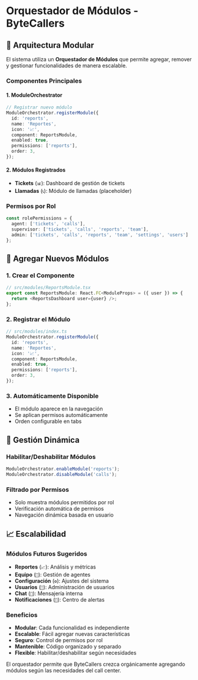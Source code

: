# Orquestador de Módulos - ByteCallers

## 🎯 Arquitectura Modular

El sistema utiliza un **Orquestador de Módulos** que permite agregar, remover y gestionar funcionalidades de manera escalable.

### Componentes Principales

#### 1. **ModuleOrchestrator**
```typescript
// Registrar nuevo módulo
ModuleOrchestrator.registerModule({
  id: 'reports',
  name: 'Reportes',
  icon: '📈',
  component: ReportsModule,
  enabled: true,
  permissions: ['reports'],
  order: 3,
});
```

#### 2. **Módulos Registrados**
- **Tickets** (`📊`): Dashboard de gestión de tickets
- **Llamadas** (`📞`): Módulo de llamadas (placeholder)

### Permisos por Rol

```typescript
const rolePermissions = {
  agent: ['tickets', 'calls'],
  supervisor: ['tickets', 'calls', 'reports', 'team'],
  admin: ['tickets', 'calls', 'reports', 'team', 'settings', 'users']
};
```

## 🚀 Agregar Nuevos Módulos

### 1. Crear el Componente
```typescript
// src/modules/ReportsModule.tsx
export const ReportsModule: React.FC<ModuleProps> = ({ user }) => {
  return <ReportsDashboard user={user} />;
};
```

### 2. Registrar el Módulo
```typescript
// src/modules/index.ts
ModuleOrchestrator.registerModule({
  id: 'reports',
  name: 'Reportes',
  icon: '📈',
  component: ReportsModule,
  enabled: true,
  permissions: ['reports'],
  order: 3,
});
```

### 3. Automáticamente Disponible
- El módulo aparece en la navegación
- Se aplican permisos automáticamente
- Orden configurable en tabs

## 🔧 Gestión Dinámica

### Habilitar/Deshabilitar Módulos
```typescript
ModuleOrchestrator.enableModule('reports');
ModuleOrchestrator.disableModule('calls');
```

### Filtrado por Permisos
- Solo muestra módulos permitidos por rol
- Verificación automática de permisos
- Navegación dinámica basada en usuario

## 📈 Escalabilidad

### Módulos Futuros Sugeridos
- **Reportes** (`📈`): Análisis y métricas
- **Equipo** (`👥`): Gestión de agentes
- **Configuración** (`⚙️`): Ajustes del sistema
- **Usuarios** (`👤`): Administración de usuarios
- **Chat** (`💬`): Mensajería interna
- **Notificaciones** (`🔔`): Centro de alertas

### Beneficios
- **Modular**: Cada funcionalidad es independiente
- **Escalable**: Fácil agregar nuevas características
- **Seguro**: Control de permisos por rol
- **Mantenible**: Código organizado y separado
- **Flexible**: Habilitar/deshabilitar según necesidades

El orquestador permite que ByteCallers crezca orgánicamente agregando módulos según las necesidades del call center.